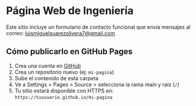 
# Página Web de Ingeniería

Este sitio incluye un formulario de contacto funcional que envía mensajes al correo: luismiguelsuarezolivera7@gmail.com

## Cómo publicarlo en GitHub Pages

1. Crea una cuenta en [GitHub](https://github.com)
2. Crea un repositorio nuevo (ej: `mi-pagina`)
3. Sube el contenido de esta carpeta
4. Ve a Settings > Pages > Source > selecciona la rama main y raíz (`/`)
5. Tu sitio estará disponible con HTTPS en: `https://tuusuario.github.io/mi-pagina`
